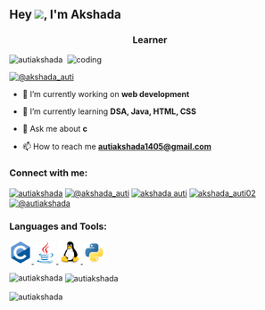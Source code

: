 ## Hey <img src="https://github.com/TheDudeThatCode/TheDudeThatCode/blob/master/Assets/Hi.gif" width="29">, I'm Akshada
<h3 align="center">Learner</h3>
<img align="right" alt="coding" width="400" src="https://c.tenor.com/PP9v7VIs6R4AAAAd/scaler-create-impact.gif">

<p align="left"> <img src="https://komarev.com/ghpvc/?username=autiakshada&label=Profile%20views&color=0e75b6&style=flat" alt="autiakshada" /> </p>

<p align="left"> <a href="https://twitter.com/@akshada_auti" target="blank"><img src="https://img.shields.io/twitter/follow/@akshada_auti?logo=twitter&style=for-the-badge" alt="@akshada_auti" /></a> </p>

- 🔭 I’m currently working on **web development**

- 🌱 I’m currently learning **DSA, Java, HTML, CSS**

- 💬 Ask me about **c**

- 📫 How to reach me **autiakshada1405@gmail.com**

<h3 align="left">Connect with me:</h3>
<p align="left">
<a href="https://codepen.io/autiakshada" target="blank"><img align="center" src="https://raw.githubusercontent.com/rahuldkjain/github-profile-readme-generator/master/src/images/icons/Social/codepen.svg" alt="autiakshada" height="30" width="40" /></a>
<a href="https://twitter.com/@akshada_auti" target="blank"><img align="center" src="https://raw.githubusercontent.com/rahuldkjain/github-profile-readme-generator/master/src/images/icons/Social/twitter.svg" alt="@akshada_auti" height="30" width="40" /></a>
<a href="https://linkedin.com/in/akshada auti" target="blank"><img align="center" src="https://raw.githubusercontent.com/rahuldkjain/github-profile-readme-generator/master/src/images/icons/Social/linked-in-alt.svg" alt="akshada auti" height="30" width="40" /></a>
<a href="https://instagram.com/akshada_auti02" target="blank"><img align="center" src="https://raw.githubusercontent.com/rahuldkjain/github-profile-readme-generator/master/src/images/icons/Social/instagram.svg" alt="akshada_auti02" height="30" width="40" /></a>
<a href="https://hashnode.com/@autiakshada" target="blank"><img align="center" src="https://raw.githubusercontent.com/rahuldkjain/github-profile-readme-generator/master/src/images/icons/Social/hashnode.svg" alt="@autiakshada" height="30" width="40" /></a>
</p>

<h3 align="left">Languages and Tools:</h3>
<p align="left"> <a href="https://www.cprogramming.com/" target="_blank" rel="noreferrer"> <img src="https://raw.githubusercontent.com/devicons/devicon/master/icons/c/c-original.svg" alt="c" width="40" height="40"/> </a> <a href="https://www.java.com" target="_blank" rel="noreferrer"> <img src="https://raw.githubusercontent.com/devicons/devicon/master/icons/java/java-original.svg" alt="java" width="40" height="40"/> </a> <a href="https://www.linux.org/" target="_blank" rel="noreferrer"> <img src="https://raw.githubusercontent.com/devicons/devicon/master/icons/linux/linux-original.svg" alt="linux" width="40" height="40"/> </a> <a href="https://www.python.org" target="_blank" rel="noreferrer"> <img src="https://raw.githubusercontent.com/devicons/devicon/master/icons/python/python-original.svg" alt="python" width="40" height="40"/> </a> </p>

<p><img align="left" src="https://github-readme-stats.vercel.app/api/top-langs?username=autiakshada&show_icons=true&locale=en&layout=compact" alt="autiakshada" /></p>

<p>&nbsp;<img align="center" src="https://github-readme-stats.vercel.app/api?username=autiakshada&show_icons=true&locale=en" alt="autiakshada" /></p>

<p><img align="center" src="https://github-readme-streak-stats.herokuapp.com/?user=autiakshada&" alt="autiakshada" /></p>
